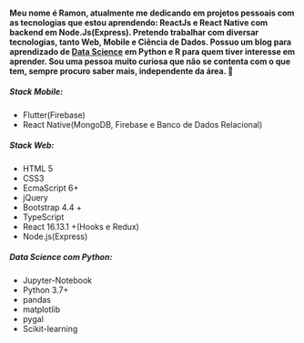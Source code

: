 #### Meu nome é Ramon, atualmente me dedicando em projetos pessoais com as tecnologias que estou aprendendo: ReactJs e React Native com backend em Node.Js(Express). Pretendo trabalhar com diversar tecnologias, tanto Web, Mobile e Ciência de Dados. Possuo um blog para aprendizado de <a href="https://ramonpaolo.github.io/blog-data-science">Data Science<a/> em Python e R para quem tiver interesse em aprender. Sou uma pessoa muito curiosa que não se contenta com o que tem, sempre procuro saber mais, independente da área. 👋
  
##### Stack Mobile:
 - Flutter(Firebase)
 - React Native(MongoDB, Firebase e Banco de Dados Relacional)
 
##### Stack Web:
 - HTML 5
 - CSS3
 - EcmaScript 6+
 - jQuery
 - Bootstrap 4.4 +
 - TypeScript
 - React 16.13.1 +(Hooks e Redux)
 - Node.js(Express)
 
##### Data Science com Python:
 - Jupyter-Notebook
 - Python 3.7+
 - pandas
 - matplotlib
 - pygal
 - Scikit-learning

<!--
**ramonpaolo/ramonpaolo** is a ✨ _special_ ✨ repository because its `README.md` (this file) appears on your GitHub profile.
  
Here are some ideas to get you started:

- 🔭 I’m currently working on ...
- 🌱 I’m currently learning ...
- 👯 I’m looking to collaborate on ...
- 🤔 I’m looking for help with ...
- 💬 Ask me about ...
- 📫 How to reach me: ...
- 😄 Pronouns: ...
- ⚡ Fun fact: ...
-->
